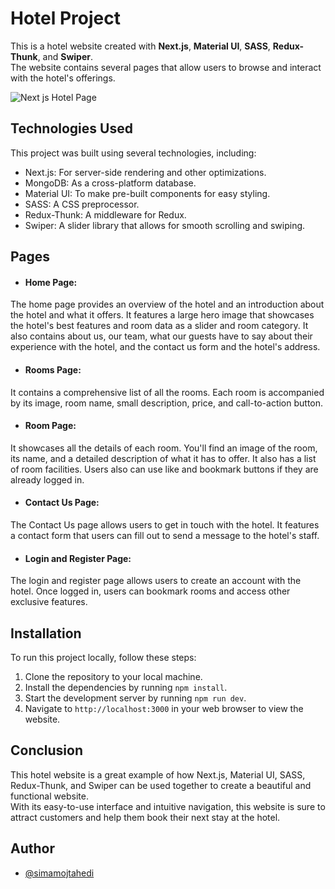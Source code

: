 # Hotel Project

This is a hotel website created with **Next.js**, **Material UI**, **SASS**, **Redux-Thunk**, and **Swiper**. \
The website contains several pages that allow users to browse and interact with the hotel's offerings.

![Next js Hotel Page](https://github.com/simamojtahedi/next-project/assets/64223524/23702cc9-e8e4-462d-bfc9-9b841da0f1c1)


## Technologies Used

This project was built using several technologies, including:

* Next.js: For server-side rendering and other optimizations.
* MongoDB: As a cross-platform database. 
* Material UI: To make pre-built components for easy styling.
* SASS: A CSS preprocessor.
* Redux-Thunk: A middleware for Redux.
* Swiper: A slider library that allows for smooth scrolling and swiping.

## Pages

* #### Home Page:
The home page provides an overview of the hotel and an introduction about the hotel and what it offers. It features a large hero image that showcases the hotel's best features and room data as a slider and room category. It also contains about us, our team, what our guests have to say about their experience with the hotel, and the contact us form and the hotel's address.

* #### Rooms Page:
It contains a comprehensive list of all the rooms. Each room is accompanied by its image, room name, small description, price, and call-to-action button.

* #### Room Page:
It showcases all the details of each room. You'll find an image of the room, its name, and a detailed description of what it has to offer. It also has a list of room facilities.
Users also can use like and bookmark buttons if they are already logged in.

* #### Contact Us Page:
The Contact Us page allows users to get in touch with the hotel. It features a contact form that users can fill out to send a message to the hotel's staff.

* #### Login and Register Page:
The login and register page allows users to create an account with the hotel. Once logged in, users can bookmark rooms and access other exclusive features.


## Installation
To run this project locally, follow these steps:

1. Clone the repository to your local machine.
2. Install the dependencies by running  ```npm install```.
3. Start the development server by running ```npm run dev```.
4. Navigate to ```http://localhost:3000``` in your web browser to view the website.

## Conclusion
This hotel website is a great example of how Next.js, Material UI, SASS, Redux-Thunk, and Swiper can be used together to create a beautiful and functional website. \
With its easy-to-use interface and intuitive navigation, this website is sure to attract customers and help them book their next stay at the hotel.

## Author
- [@simamojtahedi](https://github.com/simamojtahedi)



